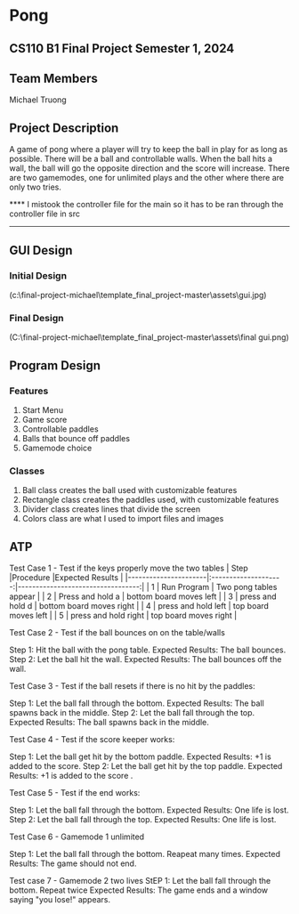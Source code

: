 

# Pong 

## CS110 B1 Final Project Semester 1, 2024

## Team Members

Michael Truong


## Project Description

A game of pong where a player will try to keep the ball in play for as long as possible. There will be a ball and controllable walls. When the ball hits a wall, the ball will go the opposite direction and the score will increase. There are two gamemodes, one for unlimited plays and the other where there are only two tries.

**** I mistook the controller file for the main so it has to be ran through the controller file in src
***    

## GUI Design

### Initial Design

(c:\final-project-michael\template_final_project-master\assets\gui.jpg)

### Final Design

(C:\final-project-michael\template_final_project-master\assets\final gui.png)

## Program Design

### Features

1. Start Menu
2. Game score
3. Controllable paddles
4. Balls that bounce off paddles
5. Gamemode choice

### Classes

1. Ball class creates the ball used with customizable features
2. Rectangle class creates the paddles used, with customizable features
3. Divider class creates lines that divide the screen
4. Colors class are what I used to import files and images 

## ATP

Test Case 1 - Test if the keys properly move the two tables
| Step                 |Procedure             |Expected Results                   |
|----------------------|:--------------------:|----------------------------------:|
|  1                   | Run Program          | Two pong tables appear            |
|  2                   | Press and hold a     | bottom board moves left           |
|  3                   | press and hold d     | bottom board moves right          |
|  4                   | press and hold left  | top board moves left              |
|  5                   | press and hold right | top board moves right             |

Test Case 2 - Test if the ball bounces on on the table/walls

Step 1: Hit the ball with the pong table.
Expected Results: The ball bounces.
Step 2: Let the ball hit the wall.
Expected Results: The ball bounces off the wall.

Test Case 3 - Test if the ball resets if there is no hit by the paddles:

Step 1: Let the ball fall through the bottom.
Expected Results: The ball spawns back in the middle.
Step 2: Let the ball fall through the top.
Expected Results: The ball spawns back in the middle.

Test Case 4 - Test if the score keeper works:

Step 1: Let the ball get hit by the bottom paddle.
Expected Results: +1 is added to the score.
Step 2: Let the ball get hit by the top paddle.
Expected Results: +1 is added to the score .

Test Case 5 - Test if the end works:

Step 1: Let the ball fall through the bottom.
Expected Results: One life is lost.
Step 2: Let the ball fall through the top.
Expected Results: One life is lost.

Test Case 6 - Gamemode 1 unlimited

Step 1: Let the ball fall through the bottom. Reapeat many times.
Expected Results: The game should not end.

Test case 7 - Gamemode 2 two lives
StEP 1: Let the ball fall through the bottom. Repeat twice
Expected Results: The game ends and a window saying "you lose!" appears.


